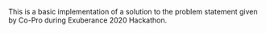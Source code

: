 This is a basic implementation of a solution to the problem statement given by Co-Pro during Exuberance 2020 Hackathon.
